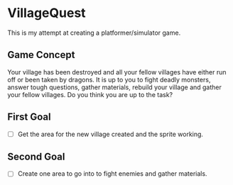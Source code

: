 # VillageQuest
 
This is my attempt at creating a platformer/simulator game. 

## Game Concept

Your village has been destroyed and all your fellow villages have either run off or been taken by dragons. It is up to you to fight deadly monsters, answer tough questions, gather materials, rebuild your village and gather your fellow villages. Do you think you are up to the task?

## First Goal

- [ ] Get the area for the new village created and the sprite working. 

## Second Goal

- [ ] Create one area to go into to fight enemies and gather materials.
